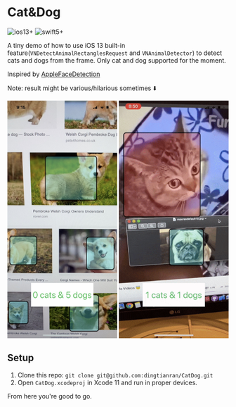 # Cat&Dog

![ios13+](https://img.shields.io/badge/iOS-13%2B-blue.svg)
![swift5+](https://img.shields.io/badge/swift-5%2B-orange.svg)

A tiny demo of how to use iOS 13 built-in feature(`VNDetectAnimalRectanglesRequest` and `VNAnimalDetector`) to detect cats and dogs from the frame. Only cat and dog supported for the moment.

Inspired by [AppleFaceDetection](https://github.com/Willjay90/AppleFaceDetection)

Note: result might be various/hilarious sometimes ⬇️


<img src="https://github.com/dingtianran/CatDog/blob/master/IMG_2928.jpg" width="250" height="540" />  <img src="https://github.com/dingtianran/CatDog/blob/master/5ddf862fc8f9.gif" width="250" height="540" /> 

## Setup
1. Clone this repo: `git clone git@github.com:dingtianran/CatDog.git`
2. Open `CatDog.xcodeproj` in Xcode 11 and run in proper devices.

From here you're good to go.
